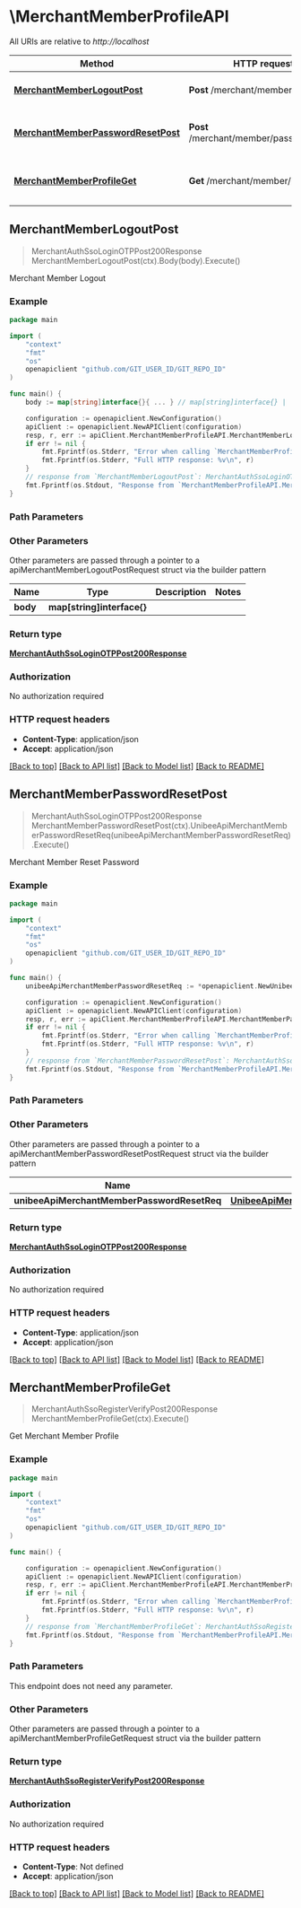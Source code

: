 # \MerchantMemberProfileAPI

All URIs are relative to *http://localhost*

Method | HTTP request | Description
------------- | ------------- | -------------
[**MerchantMemberLogoutPost**](MerchantMemberProfileAPI.md#MerchantMemberLogoutPost) | **Post** /merchant/member/logout | Merchant Member Logout
[**MerchantMemberPasswordResetPost**](MerchantMemberProfileAPI.md#MerchantMemberPasswordResetPost) | **Post** /merchant/member/passwordReset | Merchant Member Reset Password
[**MerchantMemberProfileGet**](MerchantMemberProfileAPI.md#MerchantMemberProfileGet) | **Get** /merchant/member/profile | Get Merchant Member Profile



## MerchantMemberLogoutPost

> MerchantAuthSsoLoginOTPPost200Response MerchantMemberLogoutPost(ctx).Body(body).Execute()

Merchant Member Logout

### Example

```go
package main

import (
	"context"
	"fmt"
	"os"
	openapiclient "github.com/GIT_USER_ID/GIT_REPO_ID"
)

func main() {
	body := map[string]interface{}{ ... } // map[string]interface{} | 

	configuration := openapiclient.NewConfiguration()
	apiClient := openapiclient.NewAPIClient(configuration)
	resp, r, err := apiClient.MerchantMemberProfileAPI.MerchantMemberLogoutPost(context.Background()).Body(body).Execute()
	if err != nil {
		fmt.Fprintf(os.Stderr, "Error when calling `MerchantMemberProfileAPI.MerchantMemberLogoutPost``: %v\n", err)
		fmt.Fprintf(os.Stderr, "Full HTTP response: %v\n", r)
	}
	// response from `MerchantMemberLogoutPost`: MerchantAuthSsoLoginOTPPost200Response
	fmt.Fprintf(os.Stdout, "Response from `MerchantMemberProfileAPI.MerchantMemberLogoutPost`: %v\n", resp)
}
```

### Path Parameters



### Other Parameters

Other parameters are passed through a pointer to a apiMerchantMemberLogoutPostRequest struct via the builder pattern


Name | Type | Description  | Notes
------------- | ------------- | ------------- | -------------
 **body** | **map[string]interface{}** |  | 

### Return type

[**MerchantAuthSsoLoginOTPPost200Response**](MerchantAuthSsoLoginOTPPost200Response.md)

### Authorization

No authorization required

### HTTP request headers

- **Content-Type**: application/json
- **Accept**: application/json

[[Back to top]](#) [[Back to API list]](../README.md#documentation-for-api-endpoints)
[[Back to Model list]](../README.md#documentation-for-models)
[[Back to README]](../README.md)


## MerchantMemberPasswordResetPost

> MerchantAuthSsoLoginOTPPost200Response MerchantMemberPasswordResetPost(ctx).UnibeeApiMerchantMemberPasswordResetReq(unibeeApiMerchantMemberPasswordResetReq).Execute()

Merchant Member Reset Password

### Example

```go
package main

import (
	"context"
	"fmt"
	"os"
	openapiclient "github.com/GIT_USER_ID/GIT_REPO_ID"
)

func main() {
	unibeeApiMerchantMemberPasswordResetReq := *openapiclient.NewUnibeeApiMerchantMemberPasswordResetReq("NewPassword_example", "OldPassword_example") // UnibeeApiMerchantMemberPasswordResetReq | 

	configuration := openapiclient.NewConfiguration()
	apiClient := openapiclient.NewAPIClient(configuration)
	resp, r, err := apiClient.MerchantMemberProfileAPI.MerchantMemberPasswordResetPost(context.Background()).UnibeeApiMerchantMemberPasswordResetReq(unibeeApiMerchantMemberPasswordResetReq).Execute()
	if err != nil {
		fmt.Fprintf(os.Stderr, "Error when calling `MerchantMemberProfileAPI.MerchantMemberPasswordResetPost``: %v\n", err)
		fmt.Fprintf(os.Stderr, "Full HTTP response: %v\n", r)
	}
	// response from `MerchantMemberPasswordResetPost`: MerchantAuthSsoLoginOTPPost200Response
	fmt.Fprintf(os.Stdout, "Response from `MerchantMemberProfileAPI.MerchantMemberPasswordResetPost`: %v\n", resp)
}
```

### Path Parameters



### Other Parameters

Other parameters are passed through a pointer to a apiMerchantMemberPasswordResetPostRequest struct via the builder pattern


Name | Type | Description  | Notes
------------- | ------------- | ------------- | -------------
 **unibeeApiMerchantMemberPasswordResetReq** | [**UnibeeApiMerchantMemberPasswordResetReq**](UnibeeApiMerchantMemberPasswordResetReq.md) |  | 

### Return type

[**MerchantAuthSsoLoginOTPPost200Response**](MerchantAuthSsoLoginOTPPost200Response.md)

### Authorization

No authorization required

### HTTP request headers

- **Content-Type**: application/json
- **Accept**: application/json

[[Back to top]](#) [[Back to API list]](../README.md#documentation-for-api-endpoints)
[[Back to Model list]](../README.md#documentation-for-models)
[[Back to README]](../README.md)


## MerchantMemberProfileGet

> MerchantAuthSsoRegisterVerifyPost200Response MerchantMemberProfileGet(ctx).Execute()

Get Merchant Member Profile

### Example

```go
package main

import (
	"context"
	"fmt"
	"os"
	openapiclient "github.com/GIT_USER_ID/GIT_REPO_ID"
)

func main() {

	configuration := openapiclient.NewConfiguration()
	apiClient := openapiclient.NewAPIClient(configuration)
	resp, r, err := apiClient.MerchantMemberProfileAPI.MerchantMemberProfileGet(context.Background()).Execute()
	if err != nil {
		fmt.Fprintf(os.Stderr, "Error when calling `MerchantMemberProfileAPI.MerchantMemberProfileGet``: %v\n", err)
		fmt.Fprintf(os.Stderr, "Full HTTP response: %v\n", r)
	}
	// response from `MerchantMemberProfileGet`: MerchantAuthSsoRegisterVerifyPost200Response
	fmt.Fprintf(os.Stdout, "Response from `MerchantMemberProfileAPI.MerchantMemberProfileGet`: %v\n", resp)
}
```

### Path Parameters

This endpoint does not need any parameter.

### Other Parameters

Other parameters are passed through a pointer to a apiMerchantMemberProfileGetRequest struct via the builder pattern


### Return type

[**MerchantAuthSsoRegisterVerifyPost200Response**](MerchantAuthSsoRegisterVerifyPost200Response.md)

### Authorization

No authorization required

### HTTP request headers

- **Content-Type**: Not defined
- **Accept**: application/json

[[Back to top]](#) [[Back to API list]](../README.md#documentation-for-api-endpoints)
[[Back to Model list]](../README.md#documentation-for-models)
[[Back to README]](../README.md)

